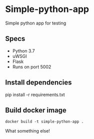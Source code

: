 # Simple-python-app
Simple python app for testing

## Specs

- Python 3.7
- uWSGI
- Flask
- Runs on port 5002

## Install dependencies

pip install -r requirements.txt

## Build docker image

`docker build -t simple-python-app .`

What something else!
